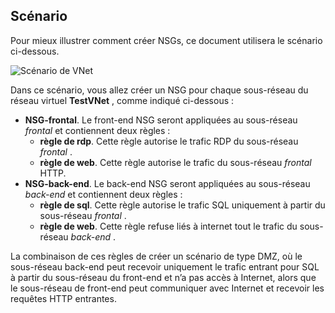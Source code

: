 ## <a name="scenario"></a>Scénario

Pour mieux illustrer comment créer NSGs, ce document utilisera le scénario ci-dessous.

![Scénario de VNet](./media/virtual-networks-create-nsg-scenario-include/figure1.png)

Dans ce scénario, vous allez créer un NSG pour chaque sous-réseau du réseau virtuel **TestVNet** , comme indiqué ci-dessous : 

- **NSG-frontal**. Le front-end NSG seront appliquées au sous-réseau *frontal* et contiennent deux règles :  
    - **règle de rdp**. Cette règle autorise le trafic RDP du sous-réseau *frontal* .
    - **règle de web**. Cette règle autorise le trafic du sous-réseau *frontal* HTTP.
- **NSG-back-end**. Le back-end NSG seront appliquées au sous-réseau *back-end* et contiennent deux règles : 
    - **règle de sql**. Cette règle autorise le trafic SQL uniquement à partir du sous-réseau *frontal* .
    - **règle de web**. Cette règle refuse liés à internet tout le trafic du sous-réseau *back-end* .

La combinaison de ces règles de créer un scénario de type DMZ, où le sous-réseau back-end peut recevoir uniquement le trafic entrant pour SQL à partir du sous-réseau du front-end et n’a pas accès à Internet, alors que le sous-réseau de front-end peut communiquer avec Internet et recevoir les requêtes HTTP entrantes.
 
